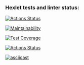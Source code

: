### Hexlet tests and linter status:
[![Actions Status](https://github.com/SvetlanaMaksimova/fullstack-javascript-project-4/workflows/hexlet-check/badge.svg)](https://github.com/SvetlanaMaksimova/fullstack-javascript-project-4/actions)

[![Maintainability](https://api.codeclimate.com/v1/badges/a2a6f07f6446eb12fd38/maintainability)](https://codeclimate.com/github/SvetlanaMaksimova/fullstack-javascript-project-4/maintainability)

[![Test Coverage](https://api.codeclimate.com/v1/badges/a2a6f07f6446eb12fd38/test_coverage)](https://codeclimate.com/github/SvetlanaMaksimova/fullstack-javascript-project-4/test_coverage)

[![Actions Status](https://github.com/SvetlanaZinovkina/fullstack-javascript-project-4/workflows/loader-test/badge.svg)](https://github.com/SvetlanaZinovkina/fullstack-javascript-project-4/actions)


[![asciicast](https://asciinema.org/a/607164.svg)](https://asciinema.org/a/607164)

